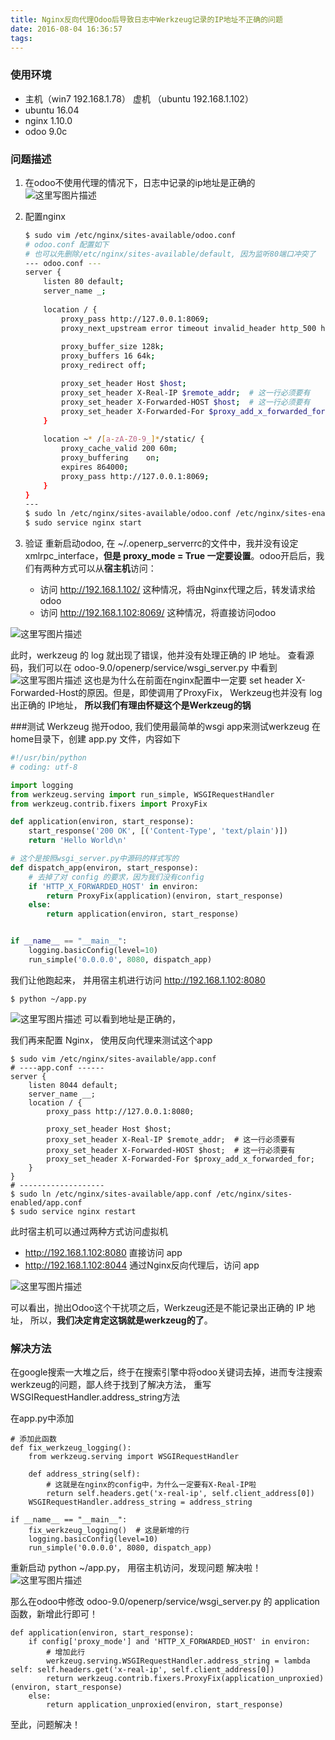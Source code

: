 ```yaml
---
title: Nginx反向代理Odoo后导致日志中Werkzeug记录的IP地址不正确的问题
date: 2016-08-04 16:36:57
tags:
---
```


### 使用环境

 - 主机（win7 192.168.1.78） 虚机 （ubuntu 192.168.1.102）
 - ubuntu 16.04
 - nginx 1.10.0
 - odoo 9.0c

### 问题描述

 1. 在odoo不使用代理的情况下，日志中记录的ip地址是正确的
	![这里写图片描述](http://img.blog.csdn.net/20160804150426082)
	
 2. 配置nginx
	``` bash
	$ sudo vim /etc/nginx/sites-available/odoo.conf
	# odoo.conf 配置如下
	# 也可以先删除/etc/nginx/sites-available/default, 因为监听80端口冲突了
	--- odoo.conf ---
	server {
		listen 80 default;
		server_name _;
		
		location / {
			proxy_pass http://127.0.0.1:8069;
			proxy_next_upstream error timeout invalid_header http_500 http_502 http_504;
			
			proxy_buffer_size 128k;
	        proxy_buffers 16 64k;
			proxy_redirect off;

			proxy_set_header Host $host;
		    proxy_set_header X-Real-IP $remote_addr;  # 这一行必须要有
			proxy_set_header X-Forwarded-HOST $host;  # 这一行必须要有
			proxy_set_header X-Forwarded-For $proxy_add_x_forwarded_for;
		}
		
		location ~* /[a-zA-Z0-9_]*/static/ {
			proxy_cache_valid 200 60m;
	        proxy_buffering    on;
	        expires 864000;
	        proxy_pass http://127.0.0.1:8069;
		}
	}
	---
	$ sudo ln /etc/nginx/sites-available/odoo.conf /etc/nginx/sites-enabled/odoo.conf
	$ sudo service nginx start
	```

 3. 验证
	重新启动odoo, 在 ~/.openerp_serverrc的文件中，我并没有设定 xmlrpc_interface，**但是 proxy_mode = True 一定要设置**。odoo开启后，我们有两种方式可以从**宿主机**访问：
	-  访问 http://192.168.1.102/    这种情况，将由Nginx代理之后，转发请求给odoo
	-  访问 http://192.168.1.102:8069/ 这种情况，将直接访问odoo
		
![这里写图片描述](http://img.blog.csdn.net/20160804153154082)

  此时，werkzeug 的 log 就出现了错误，他并没有处理正确的 IP 地址。
  查看源码，我们可以在
  odoo-9.0/openerp/service/wsgi_server.py 中看到
  ![这里写图片描述](http://img.blog.csdn.net/20160804153938441)
	这也是为什么在前面在nginx配置中一定要 set header X-Forwarded-Host的原因。但是，即使调用了ProxyFix， Werkzeug也并没有 log 出正确的 IP地址， **所以我们有理由怀疑这个是Werkzeug的锅**

###测试 Werkzeug
抛开odoo, 我们使用最简单的wsgi app来测试werkzeug
在home目录下，创建 app.py 文件，内容如下
``` python
#!/usr/bin/python
# coding: utf-8

import logging
from werkzeug.serving import run_simple, WSGIRequestHandler
from werkzeug.contrib.fixers import ProxyFix

def application(environ, start_response):
	start_response('200 OK', [('Content-Type', 'text/plain')])
	return 'Hello World\n'

# 这个是按照wsgi_server.py中源码的样式写的
def dispatch_app(environ, start_response):
	# 去掉了对 config 的要求，因为我们没有config
	if 'HTTP_X_FORWARDED_HOST' in environ:
		return ProxyFix(application)(environ, start_response)
	else:
		return application(environ, start_response)


if __name__ == "__main__":
	logging.basicConfig(level=10)
	run_simple('0.0.0.0', 8080, dispatch_app)
```
我们让他跑起来， 并用宿主机进行访问 http://192.168.1.102:8080
```
$ python ~/app.py 
```
![这里写图片描述](http://img.blog.csdn.net/20160804160349281)
可以看到地址是正确的，

我们再来配置 Nginx， 使用反向代理来测试这个app

```
$ sudo vim /etc/nginx/sites-available/app.conf
# ----app.conf ------
server {
	listen 8044 default;
	server_name __;
	location / {
		proxy_pass http://127.0.0.1:8080;
		
		proxy_set_header Host $host;
		proxy_set_header X-Real-IP $remote_addr;  # 这一行必须要有
		proxy_set_header X-Forwarded-HOST $host;  # 这一行必须要有
		proxy_set_header X-Forwarded-For $proxy_add_x_forwarded_for;
	}
}
# -------------------
$ sudo ln /etc/nginx/sites-available/app.conf /etc/nginx/sites-enabled/app.conf
$ sudo service nginx restart
```
此时宿主机可以通过两种方式访问虚拟机
   

 - http://192.168.1.102:8080 直接访问 app
 - http://192.168.1.102:8044 通过Nginx反向代理后，访问 app

![这里写图片描述](http://img.blog.csdn.net/20160804162238240)

可以看出，抛出Odoo这个干扰项之后，Werkzeug还是不能记录出正确的 IP 地址， 所以，**我们决定肯定这锅就是werkzeug的了**。

### 解决方法

在google搜索一大堆之后，终于在搜索引擎中将odoo关键词去掉，进而专注搜索werkzeug的问题，鄙人终于找到了解决方法， 重写 WSGIRequestHandler.address_string方法

在app.py中添加

```
# 添加此函数
def fix_werkzeug_logging():
	from werkzeug.serving import WSGIRequestHandler
	
    def address_string(self):
	    # 这就是在nginx的config中，为什么一定要有X-Real-IP啦
        return self.headers.get('x-real-ip', self.client_address[0])
    WSGIRequestHandler.address_string = address_string

if __name__ == "__main__":
	fix_werkzeug_logging()  # 这是新增的行
	logging.basicConfig(level=10)
	run_simple('0.0.0.0', 8080, dispatch_app)
```

重新启动 python ~/app.py， 用宿主机访问，发现问题 解决啦！
![这里写图片描述](http://img.blog.csdn.net/20160804163159648)

那么在odoo中修改 odoo-9.0/openerp/service/wsgi_server.py 的 application 函数，新增此行即可！

```
def application(environ, start_response):
    if config['proxy_mode'] and 'HTTP_X_FORWARDED_HOST' in environ:
	    # 增加此行
        werkzeug.serving.WSGIRequestHandler.address_string = lambda self: self.headers.get('x-real-ip', self.client_address[0])
        return werkzeug.contrib.fixers.ProxyFix(application_unproxied)(environ, start_response)
    else:
        return application_unproxied(environ, start_response)
```

至此，问题解决！
